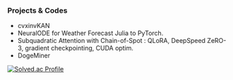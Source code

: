 ### Projects & Codes
- cvxinvKAN
- NeuralODE for Weather Forecast Julia to PyTorch.
- Subquadratic Attention with Chain-of-Spot : QLoRA, DeepSpeed ZeRO-3, gradient checkpointing, CUDA optim.
- DogeMiner

[![Solved.ac Profile](http://mazassumnida.wtf/api/v2/generate_badge?boj=bllacovvqso)](https://solved.ac/bllacovvqso/)
